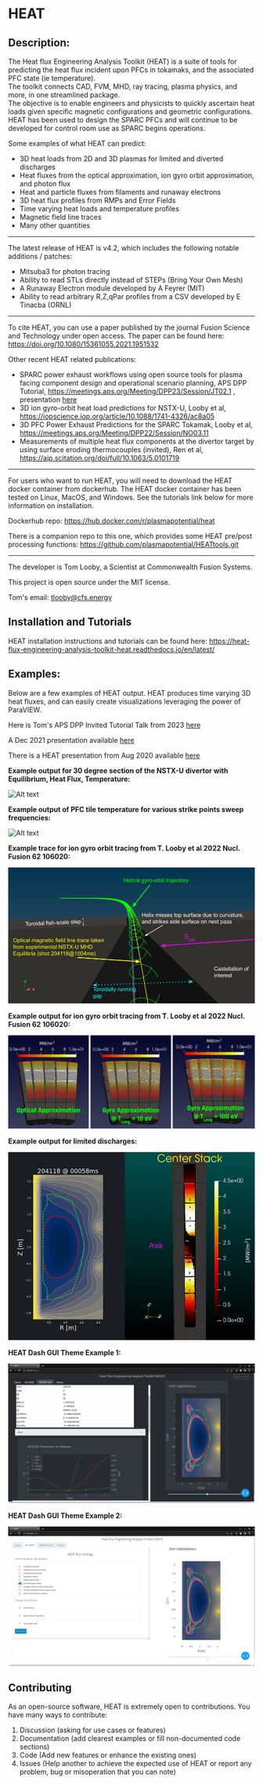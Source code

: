 # HEAT
## Description:
The Heat flux Engineering Analysis Toolkit (HEAT) is a suite of tools for predicting the heat flux
incident upon PFCs in tokamaks, and the associated PFC state (ie temperature).  
The toolkit connects CAD, FVM, MHD, ray tracing, plasma physics, and more, in one streamlined package.  
The objective is to enable engineers and physicists to quickly ascertain heat loads given specific magnetic
configurations and geometric configurations.  HEAT has been used to design the SPARC PFCs and will continue to be developed for control room use as SPARC begins operations.

Some examples of what HEAT can predict:
 - 3D heat loads from 2D and 3D plasmas for limited and diverted discharges
 - Heat fluxes from the optical approximation, ion gyro orbit approximation, and photon flux
 - Heat and particle fluxes from filaments and runaway electrons
 - 3D heat flux profiles from RMPs and Error Fields
 - Time varying heat loads and temperature profiles
 - Magnetic field line traces
 - Many other quantities
---
The latest release of HEAT is v4.2, which includes the following notable additions / patches:
 - Mitsuba3 for photon tracing
 - Ability to read STLs directly instead of STEPs (Bring Your Own Mesh)
 - A Runaway Electron module developed by A Feyrer (MIT)
 - Ability to read arbitrary R,Z,qPar profiles from a CSV developed by E Tinacba (ORNL)

---
To cite HEAT, you can use a paper published by the journal Fusion Science and Technology under open access.  The paper can be found here: https://doi.org/10.1080/15361055.2021.1951532

Other recent HEAT related publications:
 - SPARC power exhaust workflows using open source tools for plasma facing component design and operational scenario planning, APS DPP Tutorial, https://meetings.aps.org/Meeting/DPP23/Session/JT02.1 , presentation [here](https://docs.google.com/presentation/d/1QsxlfUS6zo_vAwRgFoKKztvUsIzq238u2JmYD6xtum4/edit?usp=sharing)
 - 3D ion gyro-orbit heat load predictions for NSTX-U, Looby et al, https://iopscience.iop.org/article/10.1088/1741-4326/ac8a05
 - 3D PFC Power Exhaust Predictions for the SPARC Tokamak, Looby et al, https://meetings.aps.org/Meeting/DPP22/Session/NO03.11
 - Measurements of multiple heat flux components at the divertor target by using surface eroding thermocouples (invited), Ren et al, https://aip.scitation.org/doi/full/10.1063/5.0101719

 ---
For users who want to run HEAT, you will need to download the HEAT docker container from dockerhub.  The HEAT docker container has been tested on Linux, MacOS, and Windows.  See the tutorials link below for more information on installation.

Dockerhub repo:  https://hub.docker.com/r/plasmapotential/heat

There is a companion repo to this one, which provides some HEAT pre/post processing functions:
https://github.com/plasmapotential/HEATtools.git

---
The developer is Tom Looby, a Scientist at Commonwealth Fusion Systems.

This project is open source under the MIT license.

Tom's email:  tlooby@cfs.energy

## Installation and Tutorials
HEAT installation instructions and tutorials can be found here:
https://heat-flux-engineering-analysis-toolkit-heat.readthedocs.io/en/latest/

## Examples:
Below are a few examples of HEAT output.  HEAT produces time varying 3D heat fluxes, and can easily create visualizations leveraging the power of ParaVIEW.  

Here is Tom's APS DPP Invited Tutorial Talk from 2023 [here](https://docs.google.com/presentation/d/1QsxlfUS6zo_vAwRgFoKKztvUsIzq238u2JmYD6xtum4/edit?usp=sharing)

A Dec 2021 presentation available [here](https://docs.google.com/presentation/d/1BF2DvYyuPM_ATutrNDVy_r3_vKbj0a8H2UtDaoGvVg8/edit?usp=sharing)

There is a HEAT presentation from Aug 2020 available [here](https://docs.google.com/presentation/d/1aqJRaxt97P6R4Kqz7xyaoegtxssHQQPuwvJgVM4cCII/edit?usp=sharing)

**Example output for 30 degree section of the NSTX-U divertor with Equilibrium, Heat Flux, Temperature:**

![Alt text](./assets/HF_T_EQ.gif "Example output of EQ, HF, T, video")

**Example output of PFC tile temperature for various strike points sweep frequencies:**

![Alt text](./assets/sideBySide.gif "Example output of EQ, HF, T, video")

**Example trace for ion gyro orbit tracing from T. Looby et al 2022 Nucl. Fusion 62 106020:**

![Alt text](./assets/helixVisual2.png "Example ion gyro orbit trajectory from T. Looby et al 2022 Nucl. Fusion 62 106020")

**Example output for ion gyro orbit tracing from T. Looby et al 2022 Nucl. Fusion 62 106020:**

![Alt text](./assets/gyroHF.png "Example ion gyro orbit heat fluxes from T. Looby et al 2022 Nucl. Fusion 62 106020")

**Example output for limited discharges:**

![Alt text](./assets/limiter.gif "Example output of EQ, HF, T, video")

**HEAT Dash GUI Theme Example 1:**

![Alt text](./assets/gui1.png "HEAT Dash GUI Theme Example 1")

**HEAT Dash GUI Theme Example 2:**

![Alt text](./assets/gui2.png "HEAT Dash GUI Theme Example 2")


## Contributing

As an open-source software, HEAT is extremely open to contributions. You have many ways to contribute:
1. Discussion (asking for use cases or features)
2. Documentation (add clearest examples or fill non-documented code sections)
3. Code (Add new features or enhance the existing ones)
4. Issues (Help another to achieve the expected use of HEAT or report any problem, bug or misoperation that you can note)